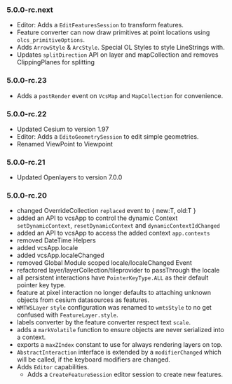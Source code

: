 ###   5.0.0-rc.next
- Editor: Adds a `EditFeaturesSession` to transform features.
- Feature converter can now draw primitives at point locations using `olcs_primitiveOptions`.
- Adds `ArrowStyle` & `ArcStyle`. Special OL Styles to style LineStrings with.
- Updates `splitDirection` API on layer and mapCollection and removes ClippingPlanes for splitting

###   5.0.0-rc.23
- Adds a `postRender` event on `VcsMap` and `MapCollection` for convenience.

###   5.0.0-rc.22
- Updated Cesium to version 1.97
- Editor: Adds a `EditoGeometrySession` to edit simple geometries.
- Renamed ViewPoint to Viewpoint

###   5.0.0-rc.21
- Updated Openlayers to version 7.0.0

###   5.0.0-rc.20
- changed OverrideCollection `replaced` event to { new:T, old:T }
- added an API to vcsApp to control the dynamic Context `setDynamicContext`, `resetDynamicContext` and `dynamicContextIdChanged`
- added an API to vcsApp to access the added context `app.contexts`
- removed DateTime Helpers
- added vcsApp.locale 
- added vcsApp.localeChanged
- removed Global Module scoped locale/localeChanged Event
- refactored layer/layerCollection/tileprovider to passThrough the locale
- all persistent interactions have `PointerKeyType.ALL` as their default pointer key type.
- feature at pixel interaction no longer defaults to attaching unknown objects from cesium datasources as features.
- `WMTWSLayer` `style` configuration was renamed to `wmtsStyle` to no get confused with `FeatureLayer.style`.
- labels converter by the feature converter respect text `scale`.
- adds a `markVolatile` function to ensure objects are never serialized into a context.
- exports a `maxZIndex` constant to use for always rendering layers on top.
- `AbstractInteraction` interface is extended by a `modifierChanged` which will be called,
if the keyboard modifiers are changed.
- Adds `Editor` capabilities.
  - Adds a `CreateFeatureSession` editor session to create new features.
